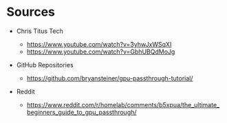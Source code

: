 # Sources
- Chris Titus Tech
  - https://www.youtube.com/watch?v=3yhwJxWSqXI
  - https://www.youtube.com/watch?v=GbhUBQdMoJg
  
- GitHub Repositories
  - https://github.com/bryansteiner/gpu-passthrough-tutorial/
  
- Reddit
  - https://www.reddit.com/r/homelab/comments/b5xpua/the_ultimate_beginners_guide_to_gpu_passthrough/